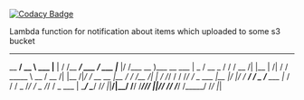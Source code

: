 [![Codacy Badge](https://api.codacy.com/project/badge/Grade/006a742933a14655b987448cb7e02f5e)](https://app.codacy.com/app/alexdomoryonok/AWS-S3-Slack-Lambda-Notification?utm_source=github.com&utm_medium=referral&utm_content=Domoryonok/AWS-S3-Slack-Lambda-Notification&utm_campaign=badger)


Lambda function for notification about items which uploaded to some s3 bucket

________________     _______ ___       __________    ______ _______ ______  ___________ ________ _______
__  ____/__  __ \    ___    |__ |     / /__  ___/    ___  / ___    |___   |/  /___  __ )___  __ \___    |
_  / __  _  / / /    __  /| |__ | /| / / _____ \     __  /  __  /| |__  /|_/ / __  __  |__  / / /__  /| |
/ /_/ /  / /_/ /     _  ___ |__ |/ |/ /  ____/ /     _  /____  ___ |_  /  / /  _  /_/ / _  /_/ / _  ___ |
\____/   \____/      /_/  |_|____/|__/   /____/      /_____//_/  |_|/_/  /_/   /_____/  /_____/  /_/  |_|
                                                                                                         